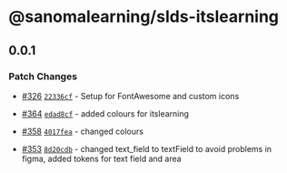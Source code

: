 # @sanomalearning/slds-itslearning

## 0.0.1

### Patch Changes

- [#326](https://github.com/sanomalearning/design-system/pull/326) [`22336cf`](https://github.com/sanomalearning/design-system/commit/22336cf0935399d3e50306e1a9cfcc0d1d2f8b5d) - Setup for FontAwesome and custom icons

- [#364](https://github.com/sanomalearning/design-system/pull/364) [`edad8cf`](https://github.com/sanomalearning/design-system/commit/edad8cf835f6cdda826aa13fe87d68cecd52101d) - added colours for itslearning

- [#358](https://github.com/sanomalearning/design-system/pull/358) [`4017fea`](https://github.com/sanomalearning/design-system/commit/4017fead21d3e8d2e78a844dcd84c9086745dd17) - changed colours

- [#353](https://github.com/sanomalearning/design-system/pull/353) [`8d20cdb`](https://github.com/sanomalearning/design-system/commit/8d20cdbf6f0c592dd675767305de3191c6064798) - changed text_field to textField to avoid problems in figma, added tokens for text field and area
